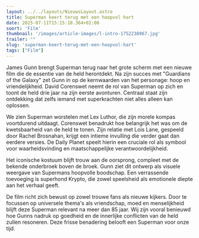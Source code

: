 ```yaml
---
layout: ../../layouts/NieuwsLayout.astro
title: Superman keert terug met een hoopvol hart
date: 2025-07-11T15:15:18.364+02:00
soort: 'Film'
thumbnail: '/images/article-images/l-intro-1752238967.jpg'
trailer: ""
slug: 'superman-keert-terug-met-een-hoopvol-hart'
tags: ["Film"]
---
```


James Gunn brengt Superman terug naar het grote scherm met een nieuwe film die
de essentie van de held herontdekt. Na zijn succes met "Guardians of the Galaxy"
zet Gunn in op de kernwaarden van het personage: hoop en vriendelijkheid. David
Corenswet neemt de rol van Superman op zich en toont de held drie jaar na zijn
eerste avonturen. Centraal staat zijn ontdekking dat zelfs iemand met
superkrachten niet alles alleen kan oplossen.

We zien Superman worstelen met Lex Luthor, die zijn morele kompas voortdurend
uitdaagt. Corenswet benadrukt hoe belangrijk het was om de kwetsbaarheid van de
held te tonen. Zijn relatie met Lois Lane, gespeeld door Rachel Brosnahan,
krijgt een intieme invulling die verder gaat dan eerdere versies. De Daily
Planet speelt hierin een cruciale rol als symbool voor waarheidsvinding en
maatschappelijke verantwoordelijkheid.

Het iconische kostuum blijft trouw aan de oorsprong, compleet met de bekende
onderbroek boven de broek. Gunn ziet dit ontwerp als visuele weergave van
Supermans hoopvolle boodschap. Een verrassende toevoeging is superhond Krypto,
die zowel speelsheid als emotionele diepte aan het verhaal geeft.

De film richt zich bewust op zowel trouwe fans als nieuwe kijkers. Door te
focussen op universele thema's als vriendschap, moed en menselijkheid blijft
deze Superman relevant na meer dan 85 jaar. Wij zijn vooral benieuwd hoe Gunns
nadruk op goedheid en de innerlijke conflicten van de held zullen resoneren.
Deze frisse benadering belooft een Superman voor onze tijd.